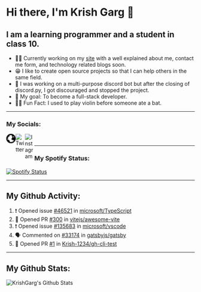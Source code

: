 # Hi there, I'm Krish Garg  👋

## I am a learning programmer and a student in class 10.
- 👨‍💻 Currently working on my [site](https://www.krishgarg.ga) with a well explained about me, contact me form, and technology related blogs soon.
- 😁 I like to create open source projects so that I can help others in the same field.
- 🤖 I was working on a multi-purpose discord bot but after the closing of discord.py, I got discouraged and stopped the project.
- 🥅 My goal: To become a full-stack developer.
- 👨‍🏭 Fun Fact: I used to play violin before someone ate a bat.
---
### My Socials:
[<img align="left" alt="Website" width="25px" src="https://raw.githubusercontent.com/iconic/open-iconic/master/svg/globe.svg" />][website]
[<img align="left" alt="Twitter" width="25px" src="https://cdn.jsdelivr.net/npm/simple-icons@v3/icons/twitter.svg" />][twitter]
[<img align="left" alt="Instagram" width="25px" src="https://cdn.jsdelivr.net/npm/simple-icons@v3/icons/instagram.svg" />][instagram]
<br />

---

### My Spotify Status:
[<img src="https://readme-spotify-status-ten.vercel.app/api/run-spotify-status" alt="Spotify Status" width="400" />](https://open.spotify.com/user/2s0gb214xlmojv1cb8hb9ihze)


---
## My Github Activity:
<!--START_SECTION:activity-->
1. ❗️ Opened issue [#46521](https://github.com/microsoft/TypeScript/issues/46521) in [microsoft/TypeScript](https://github.com/microsoft/TypeScript)
2. 💪 Opened PR [#300](https://github.com/vitejs/awesome-vite/pull/300) in [vitejs/awesome-vite](https://github.com/vitejs/awesome-vite)
3. ❗️ Opened issue [#135683](https://github.com/microsoft/vscode/issues/135683) in [microsoft/vscode](https://github.com/microsoft/vscode)
4. 🗣 Commented on [#33174](https://github.com/gatsbyjs/gatsby/issues/33174) in [gatsbyjs/gatsby](https://github.com/gatsbyjs/gatsby)
5. 💪 Opened PR [#1](https://github.com/Krish-1234/gh-cli-test/pull/1) in [Krish-1234/gh-cli-test](https://github.com/Krish-1234/gh-cli-test)
<!--END_SECTION:activity-->

---
## My Github Stats:
<img align="left" alt="KrishGarg's Github Stats" src="https://github-readme-stats-plum-chi.vercel.app/api?username=KrishGarg&show_icons=true&hide_border=true&theme=tokyonight" />

[website]: https://krishgarg.ga/
[twitter]: https://twitter.com/KrishGa95586696
[instagram]: https://www.instagram.com/krishgarg6306/
